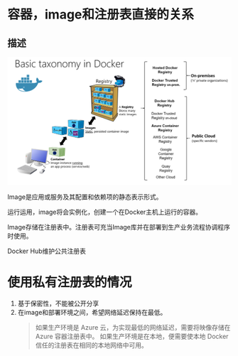 # 容器，image和注册表直接的关系

## 描述

![Docker 术语和概念的分类](images/2023-01-18-10-05-32.png)

Image是应用或服务及其配置和依赖项的静态表示形式。

运行运用，image将会实例化，创建一个在Docker主机上运行的容器。

Image存储在注册表中。注册表可充当Image库并在部署到生产业务流程协调程序时使用。

Docker Hub维护公共注册表

# 使用私有注册表的情况

1. 基于保密性，不能被公开分享
2. 在image和部署环境之间，希望网络延迟保持在最低。 
    > 如果生产环境是 Azure 云，为实现最低的网络延迟，需要将映像存储在 Azure 容器注册表中。
    如果生产环境是在本地，便需要使本地 Docker 信任的注册表在相同的本地网络中可用。